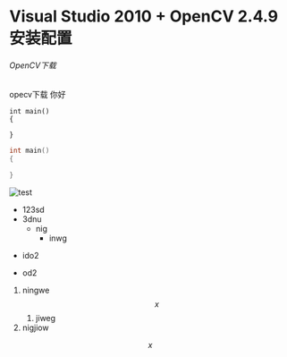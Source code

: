 # Visual Studio 2010 + OpenCV 2.4.9 安装配置

###### OpenCV下载

opecv下载
你好

    int main()
    {

    }

``` c++
int main()
{

}
```

![test](/test.jpg)

* 123sd
* 3dnu
    * nig
        * inwg
+ ido2
- od2

1. ningwe $$x$$
    1. jiweg
2. nigjiow

$$ x $$



